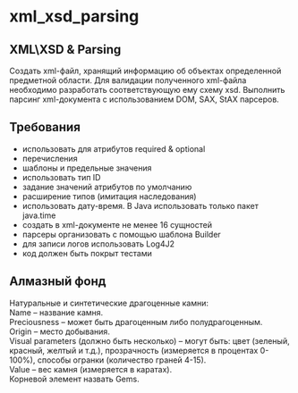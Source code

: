 # xml_xsd_parsing
## XML\XSD & Parsing
Cоздать xml-файл, хранящий информацию об объектах определенной предметной области. Для валидации полученного xml-файла необходимо разработать соответствующую ему схему xsd. Выполнить парсинг xml-документа с использованием DOM, SAX, StAX парсеров.  
## Требования
* использовать для атрибутов required & optional  
* перечисления  
* шаблоны и предельные значения  
* использовать тип ID  
* задание значений атрибутов по умолчанию  
* расширение типов (имитация наследования)  
* использовать дату-время. В Java использовать только пакет java.time  
* создать в xml-документе не менее 16 сущностей  
* парсеры организовать с помощью шаблона Builder  
* для записи логов использовать Log4J2  
* код должен быть покрыт тестами  

## Алмазный фонд
Натуральные и синтетические драгоценные камни:  
Name – название камня.  
Preciousness – может быть драгоценным либо полудрагоценным.  
Origin – место добывания.  
Visual parameters (должно быть несколько) – могут быть: цвет (зеленый, красный, желтый и т.д.), прозрачность (измеряется в процентах 0-100%), способы огранки (количество граней 4-15).  
Value – вес камня (измеряется в каратах).  
Корневой элемент назвать Gems.  
